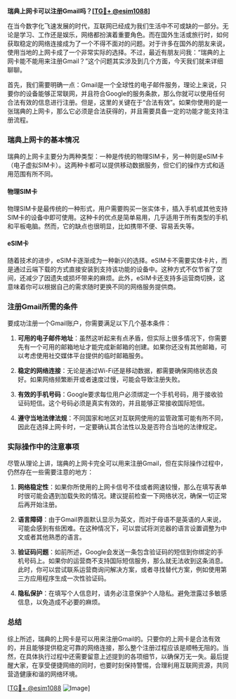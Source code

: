 **瑞典上网卡可以注册Gmail吗？[[TG💪+ @esim1088](https://t.me/s/esim1088)]**

在当今数字化飞速发展的时代，互联网已经成为我们生活中不可或缺的一部分。无论是学习、工作还是娱乐，网络都扮演着重要角色。而在国外生活或旅行时，如何获取稳定的网络连接成为了一个不得不面对的问题。对于许多在国外的朋友来说，使用当地的上网卡成了一个非常实际的选择。不过，最近有朋友问我：“瑞典的上网卡能不能用来注册Gmail？”这个问题其实涉及到几个方面，今天我们就来详细聊聊。

首先，我们需要明确一点：Gmail是一个全球性的电子邮件服务，理论上来说，只要你的设备能够正常联网，并且符合Google的服务条款，那么你就可以使用任何合法有效的信息进行注册。但是，这里的关键在于“合法有效”。如果你使用的是一张瑞典的上网卡，那么它必须是合法获得的，并且需要具备一定的功能才能支持注册流程。

### 瑞典上网卡的基本情况

瑞典的上网卡主要分为两种类型：一种是传统的物理SIM卡，另一种则是eSIM卡（电子虚拟SIM卡）。这两种卡都可以提供移动数据服务，但它们的操作方式和适用范围有所不同。

#### 物理SIM卡

物理SIM卡是最传统的一种形式，用户需要购买一张实体卡，插入手机或其他支持SIM卡的设备中即可使用。这种卡的优点是简单易用，几乎适用于所有类型的手机和平板电脑。然而，它的缺点也很明显，比如携带不便、容易丢失等。

#### eSIM卡

随着技术的进步，eSIM卡逐渐成为一种新兴的选择。eSIM卡不需要实体卡片，而是通过云端下载的方式直接安装到支持该功能的设备中。这种方式不仅节省了空间，还减少了因遗失或损坏带来的麻烦。此外，eSIM卡还支持多运营商切换，这意味着你可以根据自己的需求随时更换不同的网络服务提供商。

### 注册Gmail所需的条件

要成功注册一个Gmail账户，你需要满足以下几个基本条件：

1. **可用的电子邮件地址**：虽然这听起来有点矛盾，但实际上很多情况下，你需要先有一个可用的邮箱地址才能完成新邮箱的创建。如果你还没有其他邮箱，可以考虑使用社交媒体平台提供的临时邮箱服务。
   
2. **稳定的网络连接**：无论是通过Wi-Fi还是移动数据，都需要确保网络状态良好。如果网络频繁断开或者速度过慢，可能会导致注册失败。

3. **有效的手机号码**：Google要求每位用户必须绑定一个手机号码，用于接收验证码短信。这个号码必须是真实有效的，并且能够正常接收国际短信。

4. **遵守当地法律法规**：不同国家和地区对互联网使用的监管政策可能有所不同，因此在选择上网卡时，一定要确认其合法性以及是否符合当地的法律规定。

### 实际操作中的注意事项

尽管从理论上讲，瑞典的上网卡完全可以用来注册Gmail，但在实际操作过程中，仍然存在一些需要注意的地方：

1. **网络稳定性**：如果你所使用的上网卡信号不佳或者网速较慢，那么在填写表单时很可能会遇到加载失败的情况。建议提前检查一下网络状况，确保一切正常后再开始注册。

2. **语言障碍**：由于Gmail界面默认显示为英文，而对于母语不是英语的人来说，可能会感到有些困难。在这种情况下，可以尝试将浏览器的语言设置调整为中文或者其他熟悉的语言。

3. **验证码问题**：如前所述，Google会发送一条包含验证码的短信到你绑定的手机号码上。如果你的运营商不支持国际短信服务，那么就无法收到这条消息。此时，你可以尝试联系运营商询问解决方案，或者寻找替代方案，例如使用第三方应用程序生成一次性验证码。

4. **隐私保护**：在填写个人信息时，请务必注意保护个人隐私。避免泄露过多敏感信息，以免造成不必要的麻烦。

### 总结

综上所述，瑞典的上网卡是可以用来注册Gmail的。只要你的上网卡是合法有效的，并且能够提供稳定可靠的网络连接，那么整个注册过程应该是顺畅无阻的。当然，在具体执行过程中还需要留意上述提到的各项细节，以确保万无一失。最后提醒大家，在享受便捷网络的同时，也要时刻保持警惕，合理利用互联网资源，共同营造健康和谐的网络环境。

[[TG💪+ @esim1088](https://t.me/s/esim1088) ![Image](https://i.postimg.cc/4NQfJmqS/Snipaste-2025-05-13-00-14-12.png)]